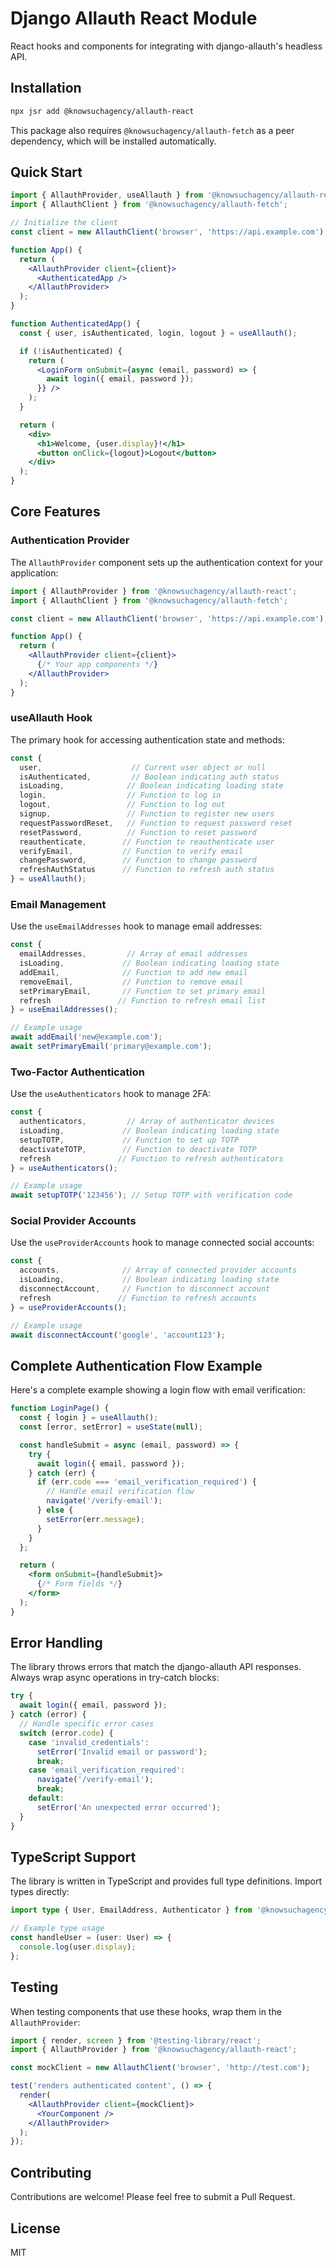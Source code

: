 # Django Allauth React Module

React hooks and components for integrating with django-allauth's headless API.

## Installation

```bash
npx jsr add @knowsuchagency/allauth-react
```

This package also requires `@knowsuchagency/allauth-fetch` as a peer dependency, which will be installed automatically.

## Quick Start

```jsx
import { AllauthProvider, useAllauth } from '@knowsuchagency/allauth-react';
import { AllauthClient } from '@knowsuchagency/allauth-fetch';

// Initialize the client
const client = new AllauthClient('browser', 'https://api.example.com');

function App() {
  return (
    <AllauthProvider client={client}>
      <AuthenticatedApp />
    </AllauthProvider>
  );
}

function AuthenticatedApp() {
  const { user, isAuthenticated, login, logout } = useAllauth();

  if (!isAuthenticated) {
    return (
      <LoginForm onSubmit={async (email, password) => {
        await login({ email, password });
      }} />
    );
  }

  return (
    <div>
      <h1>Welcome, {user.display}!</h1>
      <button onClick={logout}>Logout</button>
    </div>
  );
}
```

## Core Features

### Authentication Provider

The `AllauthProvider` component sets up the authentication context for your application:

```jsx
import { AllauthProvider } from '@knowsuchagency/allauth-react';
import { AllauthClient } from '@knowsuchagency/allauth-fetch';

const client = new AllauthClient('browser', 'https://api.example.com');

function App() {
  return (
    <AllauthProvider client={client}>
      {/* Your app components */}
    </AllauthProvider>
  );
}
```

### useAllauth Hook

The primary hook for accessing authentication state and methods:

```jsx
const {
  user,                    // Current user object or null
  isAuthenticated,         // Boolean indicating auth status
  isLoading,              // Boolean indicating loading state
  login,                  // Function to log in
  logout,                 // Function to log out
  signup,                 // Function to register new users
  requestPasswordReset,   // Function to request password reset
  resetPassword,          // Function to reset password
  reauthenticate,        // Function to reauthenticate user
  verifyEmail,           // Function to verify email
  changePassword,        // Function to change password
  refreshAuthStatus      // Function to refresh auth status
} = useAllauth();
```

### Email Management

Use the `useEmailAddresses` hook to manage email addresses:

```jsx
const {
  emailAddresses,         // Array of email addresses
  isLoading,             // Boolean indicating loading state
  addEmail,              // Function to add new email
  removeEmail,           // Function to remove email
  setPrimaryEmail,       // Function to set primary email
  refresh               // Function to refresh email list
} = useEmailAddresses();

// Example usage
await addEmail('new@example.com');
await setPrimaryEmail('primary@example.com');
```

### Two-Factor Authentication

Use the `useAuthenticators` hook to manage 2FA:

```jsx
const {
  authenticators,         // Array of authenticator devices
  isLoading,             // Boolean indicating loading state
  setupTOTP,             // Function to set up TOTP
  deactivateTOTP,        // Function to deactivate TOTP
  refresh               // Function to refresh authenticators
} = useAuthenticators();

// Example usage
await setupTOTP('123456'); // Setup TOTP with verification code
```

### Social Provider Accounts

Use the `useProviderAccounts` hook to manage connected social accounts:

```jsx
const {
  accounts,              // Array of connected provider accounts
  isLoading,             // Boolean indicating loading state
  disconnectAccount,     // Function to disconnect account
  refresh               // Function to refresh accounts
} = useProviderAccounts();

// Example usage
await disconnectAccount('google', 'account123');
```

## Complete Authentication Flow Example

Here's a complete example showing a login flow with email verification:

```jsx
function LoginPage() {
  const { login } = useAllauth();
  const [error, setError] = useState(null);

  const handleSubmit = async (email, password) => {
    try {
      await login({ email, password });
    } catch (err) {
      if (err.code === 'email_verification_required') {
        // Handle email verification flow
        navigate('/verify-email');
      } else {
        setError(err.message);
      }
    }
  };

  return (
    <form onSubmit={handleSubmit}>
      {/* Form fields */}
    </form>
  );
}
```

## Error Handling

The library throws errors that match the django-allauth API responses. Always wrap async operations in try-catch blocks:

```jsx
try {
  await login({ email, password });
} catch (error) {
  // Handle specific error cases
  switch (error.code) {
    case 'invalid_credentials':
      setError('Invalid email or password');
      break;
    case 'email_verification_required':
      navigate('/verify-email');
      break;
    default:
      setError('An unexpected error occurred');
  }
}
```

## TypeScript Support

The library is written in TypeScript and provides full type definitions. Import types directly:

```typescript
import type { User, EmailAddress, Authenticator } from '@knowsuchagency/allauth-react';

// Example type usage
const handleUser = (user: User) => {
  console.log(user.display);
};
```

## Testing

When testing components that use these hooks, wrap them in the `AllauthProvider`:

```jsx
import { render, screen } from '@testing-library/react';
import { AllauthProvider } from '@knowsuchagency/allauth-react';

const mockClient = new AllauthClient('browser', 'http://test.com');

test('renders authenticated content', () => {
  render(
    <AllauthProvider client={mockClient}>
      <YourComponent />
    </AllauthProvider>
  );
});
```

## Contributing

Contributions are welcome! Please feel free to submit a Pull Request.

## License

MIT
